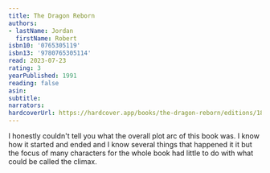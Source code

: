 ```yaml
---
title: The Dragon Reborn
authors:
- lastName: Jordan
  firstName: Robert
isbn10: '0765305119'
isbn13: '9780765305114'
read: 2023-07-23
rating: 3
yearPublished: 1991
reading: false
asin:
subtitle:
narrators:
hardcoverUrl: https://hardcover.app/books/the-dragon-reborn/editions/18443854
---
```

I honestly couldn't tell you what the overall plot arc of this book was. I know how it started and ended and I know several things that happened it it but the focus of many characters for the whole book had little to do with what could be called the climax.
